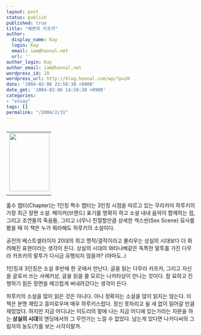 ```yaml
---
layout: post
status: publish
published: true
title: "해변의 카프카"
author:
  display_name: Kay
  login: Kay
  email: iam@hannal.net
  url: ''
author_login: Kay
author_email: iam@hannal.net
wordpress_id: 20
wordpress_url: http://blog.hannal.com/wp/?p=20
date: '2004-02-06 23:50:38 +0900'
date_gmt: '2004-02-06 14:50:38 +0900'
categories:
- "essay"
tags: []
permalink: "/2004/2/31"
---
```

<table align="left">
<tr>
<td style="padding-right:5"><center><img src="http://blog.hannal.com/tt-attach/0321/040321164938732773/953625.jpg" width="107" height="155"></center></td>
</tr>
<tr>
<td class="centerphoto"> </td>
</tr>
</table>
<p>홀수 챕터(Chapter)는 1인칭 짝수 챕터는 3인칭 시점을 따르고 있는 무라카미 하루키의 가장 최근 장편 소설. 메이커(브랜드) 표기를 명확히 하고 소설 내내 음악이 함께하는 점, 그리고 조연들의 죽음들, 그리고 너무나 친절할만큼 상세한 섹스씬(Sex Scene) 묘사를 봤을 때 이 책은 누가 뭐라해도 하루키의 소설이다. </p>
<p>공전의 베스트셀러이자 20대의 최고 명작/걸작이라고 불리우는 상실의 시대보다 더 화려해진 표현이라는 생각이 든다. 상실의 시대의 와타나베같은 독특한 말투를 가진 다무라 카프카의 말투가 다시금 유행되지 않을까? (아마도..) </p>
<p>1인칭과 3인칭은 소설 후반에 한 곳에서 만난다. 글을 읽는 다무라 카프카, 그리고 자신을 글로서 쓰는 사에키상, 글을 읽을 줄 모르는 나카타상이 만나는 것이다. 참 묘하고 진행하기 힘든 장면을 매끄럽게 써내려갔다는 생각이 든다. </p>
<p>하루키의 소설을 많이 읽은 것은 아니다. 아니 정확히는 소설을 많이 읽지는 않는다. 이 책은 분명 재밌고 흥미로우며 매우 하루키스럽다. 정신 못차리고 쉴 새 없이 읽어갈 만큼 재밌었다. 하지만 지금 어디냐는 미도리의 말에 나는 지금 어디에 있는가라는 자문을 하는 <strong>상실의 시대</strong>의 엔딩에서의 그 무언가는 느낄 수 없었다. 남는게 있다면 나카다씨의 그림자의 농도(?)를 보는 시각이랄까.</p>
